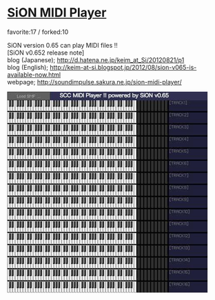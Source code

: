 # [SiON MIDI Player](http://wonderfl.net/c/4IH3)

favorite:17 / forked:10

SiON version 0.65 can play MIDI files !!  
[SiON v0.652 release note]  
blog (Japanese); http://d.hatena.ne.jp/keim_at_Si/20120821/p1  
blog (English); http://keim-at-si.blogspot.jp/2012/08/sion-v065-is-available-now.html  
webpage; http://soundimpulse.sakura.ne.jp/sion-midi-player/

![thumbnail](./thumbnail.jpg)
